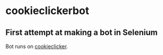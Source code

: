 # cookieclickerbot
## First attempt at making a bot in Selenium
Bot runs on [cookieclicker](https://orteil.dashnet.org/cookieclicker/).
